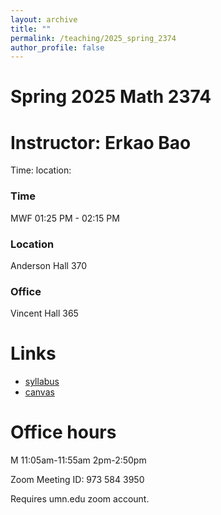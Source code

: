 ```yaml
---
layout: archive
title: ""
permalink: /teaching/2025_spring_2374
author_profile: false
---
```


# Spring 2025 Math 2374 #
# Instructor: Erkao Bao #

Time: 
location: 
### Time

MWF 01:25 PM - 02:15 PM

### Location

Anderson Hall 370

### Office

Vincent Hall 365
# Links #
- [syllabus](http://erkaobao.github.io/math/files/2021fall2374.pdf)
- [canvas](https://canvas.umn.edu/courses/269519)

# Office hours #
M 11:05am-11:55am 2pm-2:50pm

Zoom Meeting ID: 973 584 3950

Requires umn.edu zoom account.
